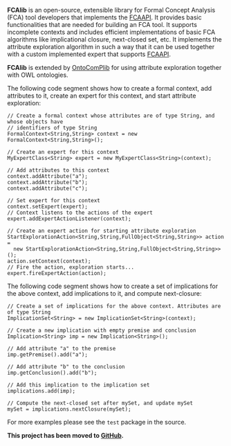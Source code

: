 **FCAlib** is an open-source, extensible library for Formal Concept Analysis (FCA) tool developers that implements the [FCAAPI](http://code.google.com/p/fcaapi). It provides basic functionalities that are needed for building an FCA tool. It supports incomplete contexts and includes efficient implementations of basic FCA algorithms like implicational closure, next-closed set, etc. It implements the attribute exploration algorithm in such a way that it can be used together with a custom implemented expert that supports [FCAAPI](http://code.google.com/p/fcaapi).

**FCAlib** is extended by
[OntoComPlib](http://code.google.com/p/ontocomplib) for using attribute exploration
together with OWL ontologies.

The following  code segment shows how to create a formal context, add attributes to it,
create an expert for this context, and start attribute exploration:

```
// Create a formal context whose attributes are of type String, and whose objects have
// identifiers of type String
FormalContext<String,String> context = new FormalContext<String,String>();

// Create an expert for this context
MyExpertClass<String> expert = new MyExpertClass<String>(context);
		
// Add attributes to this context
context.addAttribute("a");
context.addAttribute("b");
context.addAttribute("c");

// Set expert for this context
context.setExpert(expert);
// Context listens to the actions of the expert
expert.addExpertActionListener(context);

// Create an expert action for starting attribute exploration		
StartExplorationAction<String,String,FullObject<String,String>> action = 
  new StartExplorationAction<String,String,FullObject<String,String>>();
action.setContext(context);
// Fire the action, exploration starts...
expert.fireExpertAction(action);
```

The following code segment shows how to create a set of implications for the
above context, add implications to it, and compute next-closure:

```
// Create a set of implications for the above context. Attributes are of type String
ImplicationSet<String> = new ImplicationSet<String>(context);

// Create a new implication with empty premise and conclusion
Implication<String> imp = new Implication<String>();

// Add attribute "a" to the premise
imp.getPremise().add("a");

// Add attribute "b" to the conclusion
imp.getConclusion().add("b");

// Add this implication to the implication set
implications.add(imp);

// Compute the next-closed set after mySet, and update mySet
mySet = implications.nextClosure(mySet);
```

For more examples please see the `test` package in the source.

**This project has been moved to [GitHub](https://github.com/julianmendez/fcalib).**